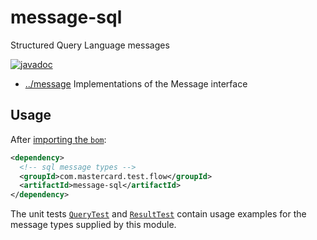 
<!-- title start -->

# message-sql

Structured Query Language messages

[![javadoc](https://javadoc.io/badge2/com.mastercard.test.flow/message-sql/javadoc.svg)](https://javadoc.io/doc/com.mastercard.test.flow/message-sql)

 * [../message](..) Implementations of the Message interface

<!-- title end -->

## Usage

After [importing the `bom`](../../bom):

```xml
<dependency>
  <!-- sql message types -->
  <groupId>com.mastercard.test.flow</groupId>
  <artifactId>message-sql</artifactId>
</dependency>
```

The unit tests [`QueryTest`][sql.QueryTest] and [`ResultTest`][ResultTest] contain usage examples for the message types supplied by this module.

<!-- code_link_start -->

[sql.QueryTest]: src/test/java/com/mastercard/test/flow/msg/sql/QueryTest.java
[ResultTest]: src/test/java/com/mastercard/test/flow/msg/sql/ResultTest.java

<!-- code_link_end -->
